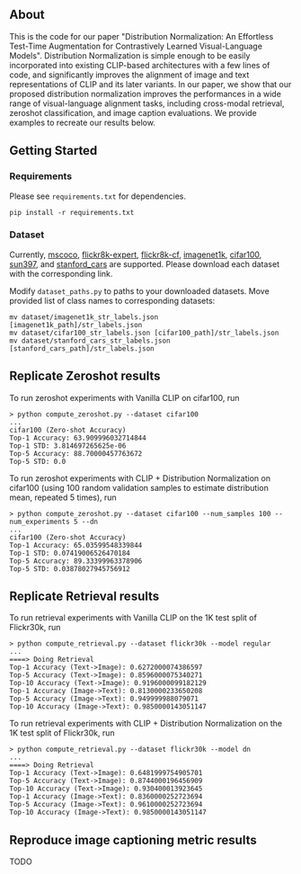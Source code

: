 ## About
This is the code for our paper "Distribution Normalization: An Effortless Test-Time Augmentation for Contrastively Learned Visual-Language Models". Distribution Normalization is simple enough to be easily incorporated into existing CLIP-based architectures with a few lines of code, and significantly improves the alignment of image and text representations of CLIP and its later variants. In our paper, we show that our proposed distribution normalization improves the performances in a wide range of visual-language alignment tasks, including cross-modal retrieval, zeroshot classification, and image caption evaluations. We provide examples to recreate our results below.

## Getting Started
### Requirements
Please see <code>requirements.txt</code> for dependencies.

```
pip install -r requirements.txt
```

### Dataset
Currently, [mscoco](https://cocodataset.org/#download), [flickr8k-expert](https://www.kaggle.com/datasets/sayanf/flickr8k), [flickr8k-cf](https://www.kaggle.com/datasets/sayanf/flickr8k), [imagenet1k](https://www.image-net.org/download.php), [cifar100](https://www.cs.toronto.edu/~kriz/cifar.html), [sun397](https://vision.princeton.edu/projects/2010/SUN/), and [stanford_cars](https://ai.stanford.edu/~jkrause/cars/car_dataset.html) are supported. Please download each dataset with the corresponding link.

Modify <code>dataset_paths.py</code> to paths to your downloaded datasets. Move provided list of class names to corresponding datasets:

```
mv dataset/imagenet1k_str_labels.json [imagenet1k_path]/str_labels.json
mv dataset/cifar100_str_labels.json [cifar100_path]/str_labels.json
mv dataset/stanford_cars_str_labels.json [stanford_cars_path]/str_labels.json
```

## Replicate Zeroshot results
To run zeroshot experiments with Vanilla CLIP on cifar100, run
```
> python compute_zeroshot.py --dataset cifar100
...
cifar100 (Zero-shot Accuracy)
Top-1 Accuracy: 63.909996032714844
Top-1 STD: 3.814697265625e-06
Top-5 Accuracy: 88.70000457763672
Top-5 STD: 0.0
```

To run zeroshot experiments with CLIP + Distribution Normalization on cifar100 (using 100 random validation samples to estimate distribution mean, repeated 5 times), run
```
> python compute_zeroshot.py --dataset cifar100 --num_samples 100 --num_experiments 5 --dn
...
cifar100 (Zero-shot Accuracy)
Top-1 Accuracy: 65.03599548339844
Top-1 STD: 0.07419006526470184
Top-5 Accuracy: 89.33399963378906
Top-5 STD: 0.03878027945756912
```


## Replicate Retrieval results
To run retrieval experiments with Vanilla CLIP on the 1K test split of Flickr30k, run
```
> python compute_retrieval.py --dataset flickr30k --model regular
...
====> Doing Retrieval
Top-1 Accuracy (Text->Image): 0.6272000074386597
Top-5 Accuracy (Text->Image): 0.8596000075340271
Top-10 Accuracy (Text->Image): 0.9196000099182129
Top-1 Accuracy (Image->Text): 0.8130000233650208
Top-5 Accuracy (Image->Text): 0.949999988079071
Top-10 Accuracy (Image->Text): 0.9850000143051147
```

To run retrieval experiments with CLIP + Distribution Normalization on the 1K test split of Flickr30k, run
```
> python compute_retrieval.py --dataset flickr30k --model dn
...
====> Doing Retrieval
Top-1 Accuracy (Text->Image): 0.6481999754905701
Top-5 Accuracy (Text->Image): 0.8744000196456909
Top-10 Accuracy (Text->Image): 0.930400013923645
Top-1 Accuracy (Image->Text): 0.8360000252723694
Top-5 Accuracy (Image->Text): 0.9610000252723694
Top-10 Accuracy (Image->Text): 0.9850000143051147
```

## Reproduce image captioning metric results
TODO



